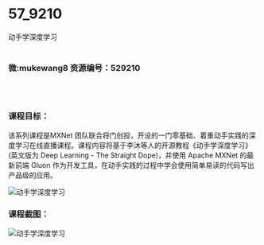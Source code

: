 # 57_9210
动手学深度学习
<br/></br>
<h3>微:mukewang8 资源编号：529210</h3>
<br/></br>
<h3>课程目标：</h3>
<p>该系列课程是MXNet 团队联合将门创投，开设的一门零基础、着重动手实践的<a title="查看与 深度学习 相关的文章" target="_blank">深度学习</a>在线直播课程。课程内容将基于李沐等人的开源教程《动手学<a title="查看与 深度学习 相关的文章" target="_blank">深度学习</a>》(英文版为 Deep Learning - The Straight Dope)，并使用 Apache MXNet 的最新前端 Gluon 作为开发工具，在动手实践的过程中学会使用简单易读的代码写出产品级的应用。</p>
<p><img src="https://www.ko996.com/wp-content/uploads/img/2019/12/356-23-300x188.jpg" alt="动手学深度学习"></p>
<h3>课程截图：</h3>
<p><img src="https://www.ko996.com/wp-content/uploads/img/2019/12/11111-26.jpg" alt="动手学深度学习"></p>
<p>&nbsp;</p>
